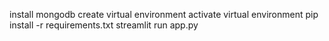 install mongodb
create virtual environment
activate virtual environment
pip install -r requirements.txt
streamlit run app.py